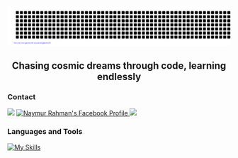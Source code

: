 <div align="center">
  
![naymur](gitartwork.svg)

</div>

<h2 align="center">Chasing cosmic dreams through code, learning endlessly</h2>

### Contact

<a target="_blank" href="https://www.linkedin.com/in/nymur-rahman-b76269178/"><img src="https://img.shields.io/badge/-LinkedIn-0077B5?style=for-the-badge&logo=Linkedin&logoColor=white"></img></a>
<a href="https://www.facebook.com/tusher2001" target="_blank">
  <img src="https://img.shields.io/badge/-Facebook-1877F2?style=for-the-badge&logo=Facebook&logoColor=white" alt="Naymur Rahman's Facebook Profile">
</a>
<a target="_blank" href="https://naymurs-portfolio.netlify.app/"><img src="https://img.shields.io/badge/-WEB-FF4088?style=for-the-badge&logo=Hugo&logoColor=white"></img></a>	

### Languages and Tools 
[![My Skills](https://skillicons.dev/icons?i=html,css,javascript,ts,react,figma,bootstrap,tailwind,express,firebase,git,github,mongodb,nodejs,postman,nextjs,vite,webstorm)](https://skillicons.dev)
